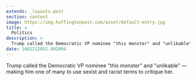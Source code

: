 ```yaml
--- 
extends: _layouts.post 
section: content 
image: https://img.huffingtonpost.com/asset/default-entry.jpg 
title: > 
  Politics 
description: > 
  Trump called the Democratic VP nominee "this monster" and "unlikable" — making him one of many to use sexist and racist terms to critique her. 
date: 1602212052.892094 
--- 
```

Trump called the Democratic VP nominee "this monster" and "unlikable" — making him one of many to use sexist and racist terms to critique her.